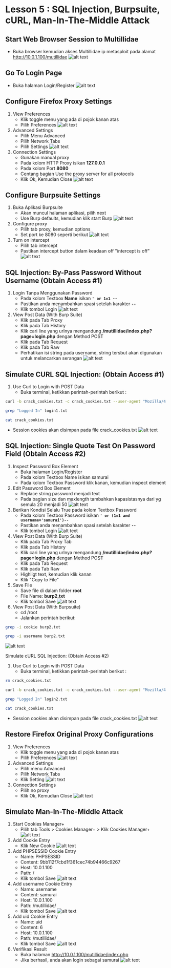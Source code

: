# Lesson 5 : SQL Injection, Burpsuite, cURL, Man-In-The-Middle Attack

## Start Web Browser Session to Multillidae
- Buka browser kemudian akses Multillidae ip metasploit pada alamat http://10.0.1.100/mutillidae
![alt text](https://github.com/luqmanahmads/laporan-pksj/blob/master/assets/lesson_6/1/start_browser.png "Home page")


## Go To Login Page
- Buka halaman Login/Register
![alt text](https://github.com/luqmanahmads/laporan-pksj/blob/master/assets/lesson_6/1/start_browser.png "Home page")

## Configure Firefox Proxy Settings
1. View Preferences
   - Klik toggle menu yang ada di pojok kanan atas
   - Pilih Preferences
![alt text](https://github.com/luqmanahmads/laporan-pksj/blob/master/assets/lesson_6/1/toggle_menu.png "Home page")
2. Advanced Settings
   - Pilih Menu Advanced
   - Pilih Network Tabs
   - Pilih Settings
![alt text](https://github.com/luqmanahmads/laporan-pksj/blob/master/assets/lesson_6/1/network_tab.png "Home page")
3. Connection Settings
   - Gunakan manual proxy
   - Pada kolom HTTP Proxy isikan **127.0.0.1**
   - Pada kolom Port **8080**
   - Centang bagian Use the proxy server for all protocols 
   - Klik Ok, Kemudian Close
![alt text](https://github.com/luqmanahmads/laporan-pksj/blob/master/assets/lesson_6/1/set_config_proxy.png "Home page")

## Configure Burpsuite Settings
1. Buka Aplikasi Burpsuite
   - Akan muncul halaman aplikasi, pilih next
   - Use Burp defaults, kemudian klik start Burp
![alt text](https://github.com/luqmanahmads/laporan-pksj/blob/master/assets/lesson_6/2/use_default.png "Home page")
2. Configure proxy
   - Pilih tab proxy, kemudian options
   - Set port ke 8080 seperti berikut
![alt text](https://github.com/luqmanahmads/laporan-pksj/blob/master/assets/lesson_6/2/proxy_port_8080.png "Home page")
3. Turn on intercept
   - Pilih tab intercept
   - Pastikan intercept button dalam keadaan off "intercept is off"
![alt text](https://github.com/luqmanahmads/laporan-pksj/blob/master/assets/lesson_6/2/intercept_off.png "Home page")

## SQL Injection: By-Pass Password Without Username (Obtain Access #1)
1. Login Tanpa Menggunakan Password
   - Pada kolom Textbox **Name** isikan **`' or 1=1 -- `**
   - Pastikan anda menambahkan spasi setelah karakter **`--`**
   - Klik tombol Login
![alt text](https://github.com/luqmanahmads/laporan-pksj/blob/master/assets/lesson_6/2/login_without_uname.png "Home page")
2. View Post Data (With Burp Suite)
   - Klik pada Tab Proxy
   - Klik pada Tab History
   - Klik cari line yang urlnya mengandung **/mutillidae/index.php?page=login.php** dengan Method POST
   - Klik pada Tab Request
   - Klik pada Tab Raw
   - Perhatikan isi string pada username, string tersbut  akan digunakan untuk melancarkan serangan
![alt text](https://github.com/luqmanahmads/laporan-pksj/blob/master/assets/lesson_6/3/result.png "Home page")

## Simulate CURL SQL Injection: (Obtain Access #1)
1. Use Curl to Login with POST Data
   - Buka terminal, ketikkan perintah-perintah berikut : 
```bash
curl -b crack_cookies.txt -c crack_cookies.txt --user-agent "Mozilla/4.0 (compatible; MSIE 5.01; Windows NT 5.0)" --data "username=%27+or+1%3D1+--+&password=&login-php-submit-button=Login" --location "http://10.0.1.100/mutillidae/index.php?page=login.php" > login1.txt

grep "Logged In" login1.txt

cat crack_cookies.txt
```
   - Session cookies akan disimpan pada file crack_cookies.txt
![alt text](https://github.com/luqmanahmads/laporan-pksj/blob/master/assets/lesson_6/3/result_obtain_1.png "Home page")

## SQL Injection: Single Quote Test On Password Field (Obtain Access #2)
1. Inspect Password Box Element
   - Buka halaman Login/Register
   - Pada kolom Textbox Name isikan samurai
   - Pada kolom Textbox Password klik kanan, kemudian inspect element
2. Edit Password Box Element
   - Replace string password menjadi text
   - Pada bagian size dan maxlength tambahkan kapasistasnya dari yg semula 20 menjadi 50
![alt text](https://github.com/luqmanahmads/laporan-pksj/blob/master/assets/lesson_6/4/inspect_samurai.png "Home page")
3. Berikan Kondisi Selalu True pada kolom Textbox Password
   - Pada kolom Textbox Password isikan **`' or (1=1 and username='samurai')--`**
   - Pastikan anda menambahkan spasi setelah karakter **`--`**
   - Klik tombol Login
![alt text](https://github.com/luqmanahmads/laporan-pksj/blob/master/assets/lesson_6/4/samurai_with_pass.png "Home page")
4. View Post Data (With Burp Suite)
   - Klik pada Tab Proxy Tab
   - Klik pada Tab History
   - Klik cari line yang urlnya mengandung **/mutillidae/index.php?page=login.php** dengan Method POST
   - Klik pada Tab Request
   - Klik pada Tab Raw
   - Highligt text, kemudian klik kanan
   - Klik "Copy to File" 
5. Save File
   - Save file di dalam folder **root**
   - File Name: **burp2.txt**
   - Klik tombol Save
![alt text](https://github.com/luqmanahmads/laporan-pksj/blob/master/assets/lesson_6/4/save_burp.png "Home page")
6. View Post Data (With Burpsuite)
   - cd /root
   - Jalankan perintah berikut:
```bash
grep -i cookie burp2.txt

grep -i username burp2.txt
```
![alt text](https://github.com/luqmanahmads/laporan-pksj/blob/master/assets/lesson_6/4/run_command.png "Home page")

Simulate cURL SQL Injection: (Obtain Access #2)
1. Use Curl to Login with POST Data
   - Buka terminal, ketikkan perintah-perintah berikut : 
```bash 
rm crack_cookies.txt

curl -b crack_cookies.txt -c crack_cookies.txt --user-agent "Mozilla/4.0 (compatible; MSIE 5.01; Windows NT 5.0)" --data "username=samurai&password=%27+or+%281%3D1+and+username%3D%27samurai%27%29+--+&login-php-submit-button=Login" --location "http://10.0.1.100/mutillidae/index.php?page=login.php" > login2.txt

grep "Logged In" login2.txt

cat crack_cookies.txt
```
   - Session cookies akan disimpan pada file crack_cookies.txt
![alt text](https://github.com/luqmanahmads/laporan-pksj/blob/master/assets/lesson_6/4/run_command_2.png "Home page")

## Restore Firefox Original Proxy Configurations
1. View Preferences
   - Klik toggle menu yang ada di pojok kanan atas
   - Pilih Preferences
![alt text](https://github.com/luqmanahmads/laporan-pksj/blob/master/assets/lesson_6/1/toggle_menu.png "Home page")
2. Advanced Settings
   - Pilih menu Advanced
   - Pilih Network Tabs
   - Klik Setting
![alt text](https://github.com/luqmanahmads/laporan-pksj/blob/master/assets/lesson_6/1/network_tab.png "Home page")
3. Connection Settings
   - Pilih no proxy
   - Klik Ok, Kemudian Close
![alt text](https://github.com/luqmanahmads/laporan-pksj/blob/master/assets/lesson_6/5/set_no_proxy.png "Home page")

## Simulate Man-In-The-Middle Attack
1. Start Cookies Manager+
   - Pilih tab Tools > Cookies Manager+ > Klik Cookies Manager+
![alt text](https://github.com/luqmanahmads/laporan-pksj/blob/master/assets/lesson_6/6/tab_cookie.png "Home page")
2. Add Cookie Entry
   - Klik New Cookie
![alt text](https://github.com/luqmanahmads/laporan-pksj/blob/master/assets/lesson_6/6/cookie_view.png "Home page")
3. Add PHPSESSID Cookie Entry
   - Name: PHPSESSID
   - Content: 9bb112f7cbd1f361cec74b94466c9267
   - Host: 10.0.1.100
   - Path: /
   - Klik tombol Save
![alt text](https://github.com/luqmanahmads/laporan-pksj/blob/master/assets/lesson_6/6/phpsessid.png "Home page")
4. Add username Cookie Entry
   - Name: username
   - Content: samurai
   - Host: 10.0.1.100
   - Path: /mutillidae/
   - Klik tombol Save
![alt text](https://github.com/luqmanahmads/laporan-pksj/blob/master/assets/lesson_6/6/username.png "Home page")
5. Add uid Cookie Entry
   - Name: uid
   - Content: 6
   - Host: 10.0.1.100
   - Path: /mutillidae/
   - Klik tombol Save
![alt text](https://github.com/luqmanahmads/laporan-pksj/blob/master/assets/lesson_6/6/uid.png "Home page")
6. Verifikasi Result
   - Buka halaman http://10.0.1.100/mutillidae/index.php
   - Jika berhasil, anda akan login sebagai samurai
![alt text](https://github.com/luqmanahmads/laporan-pksj/blob/master/assets/lesson_6/6/result.png "Home page")
